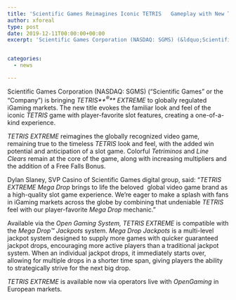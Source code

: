 ```yaml
---
title: 'Scientific Games Reimagines Iconic TETRIS   Gameplay with New TETRIS EXTREME Slot Game'
author: xforeal 
type: post
date: 2019-12-11T00:00:00+00:00
excerpt: 'Scientific Games Corporation (NASDAQ: SGMS) (&ldquo;Scientific Games&rdquo; or the &ldquo;Company&rdquo;) is bringing TETRIS&reg; EXTREME to globally regulated iGaming markets'


categories:
  - news

---
```

Scientific Games Corporation (NASDAQ: SGMS) (&ldquo;Scientific Games&rdquo; or the &ldquo;Company&rdquo;) is bringing _TETRIS**<sup>&reg;</sup>** EXTREME_ to globally regulated iGaming markets. The new title evokes the familiar look and feel of the iconic _TETRIS_ game with player-favorite slot features, creating a one-of-a-kind experience.

_TETRIS EXTREME_ reimagines the globally recognized video game, remaining true to the timeless _TETRIS_ look and feel, with the added win potential and anticipation of a slot game. Colorful _Tetriminos_ and _Line Clears_ remain at the core of the game, along with increasing multipliers and the addition of a Free Falls Bonus.

Dylan Slaney, SVP Casino of Scientific Games digital group, said: &ldquo;_TETRIS EXTREME Mega Drop_ brings to life the beloved&nbsp; global video game brand as a high-quality slot game experience. We&rsquo;re eager to make a splash with fans in iGaming markets across the globe by combining that undeniable _TETRIS_ feel with our player-favorite _Mega Drop_ mechanic.&rdquo;

Available via the _Open Gaming System, TETRIS EXTREME_ is compatible with the _Mega Drop&trade; Jackpots_ system. _Mega Drop Jackpots_ is a multi-level jackpot system designed to supply more games with quicker guaranteed jackpot drops, encouraging more active players than a traditional jackpot system. When an individual jackpot drops, it immediately starts over, allowing for multiple drops in a shorter time span, giving players the ability to strategically strive for the next big drop.

_TETRIS EXTREME_ is available now via operators live with _OpenGaming_ in European markets.